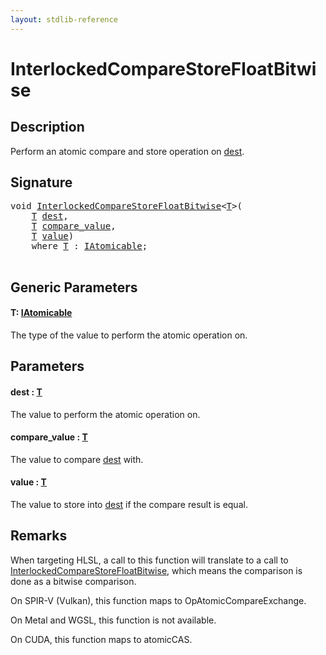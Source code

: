 ```yaml
---
layout: stdlib-reference
---
```


# InterlockedCompareStoreFloatBitwise

## Description

Perform an atomic compare and store operation on <span class='code'><a href="interlockedcomparestorefloatbitwise-0bins.md#decl-dest" class="code_param">dest</a></span>.



## Signature 

<pre>
<span class="code_keyword">void</span> <a href="interlockedcomparestorefloatbitwise-0bins.md">InterlockedCompareStoreFloatBitwise</a>&lt;<a href="interlockedcomparestorefloatbitwise-0bins.md#typeparam-T" class="code_type">T</a>&gt;(
    <a href="interlockedcomparestorefloatbitwise-0bins.md#typeparam-T" class="code_type">T</a> <a href="interlockedcomparestorefloatbitwise-0bins.md#decl-dest" class="code_param">dest</a>,
    <a href="interlockedcomparestorefloatbitwise-0bins.md#typeparam-T" class="code_type">T</a> <a href="interlockedcomparestorefloatbitwise-0bins.md#decl-compare_value" class="code_param">compare_value</a>,
    <a href="interlockedcomparestorefloatbitwise-0bins.md#typeparam-T" class="code_type">T</a> <a href="interlockedcomparestorefloatbitwise-0bins.md#decl-value" class="code_param">value</a>)
    <span class='code_keyword'>where</span> <a href="interlockedcomparestorefloatbitwise-0bins.md#typeparam-T" class="code_type">T</a> : <a href="../interfaces/iatomicable-01/index.md" class="code_type">IAtomicable</a>;

</pre>

## Generic Parameters

####  <a id="typeparam-T"></a>T: [IAtomicable](../interfaces/iatomicable-01/index.md)
The type of the value to perform the atomic operation on.


## Parameters

####  <a id="decl-dest"></a>dest  : [T](interlockedcomparestorefloatbitwise-0bins.md#typeparam-T)
The value to perform the atomic operation on.

####  <a id="decl-compare_value"></a>compare\_value  : [T](interlockedcomparestorefloatbitwise-0bins.md#typeparam-T)
The value to compare <span class='code'><a href="interlockedcomparestorefloatbitwise-0bins.md#decl-dest" class="code_param">dest</a></span> with.

####  <a id="decl-value"></a>value  : [T](interlockedcomparestorefloatbitwise-0bins.md#typeparam-T)
The value to store into <span class='code'><a href="interlockedcomparestorefloatbitwise-0bins.md#decl-dest" class="code_param">dest</a></span> if the compare result is equal.


## Remarks
When targeting HLSL, a call to this function will translate to a call to
<span class='code'><a href="interlockedcomparestorefloatbitwise-0bins.md">InterlockedCompareStoreFloatBitwise</a></span>, which means the comparison is done as a bitwise comparison.

On SPIR-V (Vulkan), this function maps to <span class='code'>OpAtomicCompareExchange</span>.

On Metal and WGSL, this function is not available.

On CUDA, this function maps to <span class='code'>atomicCAS</span>.



<script>
// Fix .md links to .html when on ReadTheDocs
if (window.location.hostname.includes('readthedocs') || 
    window.location.hostname.includes('rtfd.io')) {
  document.addEventListener('DOMContentLoaded', function() {
    const links = document.querySelectorAll('a');
    links.forEach(link => {
      const href = link.getAttribute('href');
      if (href && href.includes('.md')) {
        // This regex will handle .md links with or without fragment identifiers or query parameters
        link.href = link.href.replace(/(.+)\.md(#[^?]*)?(\?.*)?$/, '$1.html$2$3');
      }
    });
  });
}
</script>

